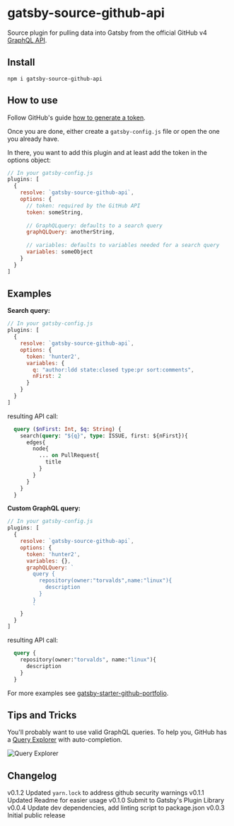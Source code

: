 # gatsby-source-github-api
Source plugin for pulling data into Gatsby from the official GitHub v4 [GraphQL API](https://developer.github.com/v4/).

## Install
`npm i gatsby-source-github-api`

## How to use
Follow GitHub's guide [how to generate a token](https://help.github.com/articles/creating-a-personal-access-token-for-the-command-line/).

Once you are done, either create a `gatsby-config.js` file or open the one you already have.

In there, you want to add this plugin and at least add the token in the options object:
```javascript
// In your gatsby-config.js
plugins: [
  {
    resolve: `gatsby-source-github-api`,
    options: {
      // token: required by the GitHub API
      token: someString,
      
      // GraphQLquery: defaults to a search query
      graphQLQuery: anotherString,
      
      // variables: defaults to variables needed for a search query
      variables: someObject
    }
  }
]
```

## Examples

**Search query:**
```javascript
// In your gatsby-config.js
plugins: [
  {
    resolve: `gatsby-source-github-api`,
    options: {
      token: 'hunter2',
      variables: {
        q: "author:ldd state:closed type:pr sort:comments",
        nFirst: 2
      }
    }
  }
]
```
resulting API call:
```graphql
  query ($nFirst: Int, $q: String) {
    search(query: "${q}", type: ISSUE, first: ${nFirst}){
      edges{
        node{
          ... on PullRequest{
            title
          }
        }
      }
    }
  }
```

**Custom GraphQL query:**
```javascript
// In your gatsby-config.js
plugins: [
  {
    resolve: `gatsby-source-github-api`,
    options: {
      token: 'hunter2',
      variables: {},
      graphQLQuery: `
        query {
          repository(owner:"torvalds",name:"linux"){
            description
          }
        }
        `
    }
  }
]
```
resulting API call:
```graphql
  query {
    repository(owner:"torvalds", name:"linux"){
      description
    }
  }
```

For more examples see [gatsby-starter-github-portfolio](https://github.com/ldd/gatsby-starter-github-portfolio).

## Tips and Tricks

You'll probably want to use valid GraphQL queries. To help you, GitHub has a [Query Explorer](https://developer.github.com/v4/explorer/) with auto-completion.

![Query Explorer](https://user-images.githubusercontent.com/1187476/30273078-69695a10-96c5-11e7-90b8-7dc876cc214a.png)

## Changelog

v0.1.2 Updated `yarn.lock` to address github security warnings
v0.1.1 Updated Readme for easier usage
v0.1.0 Submit to Gatsby's Plugin Library
v0.0.4 Update dev dependencies, add linting script to package.json
v0.0.3 Initial public release
